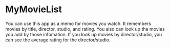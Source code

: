 # MyMovieList
You can use this app as a memo for movies you watch.
It remembers movies by title, director, studio, and rating.
You also can look up the movies you add by those infomation.
If you look up movies by director/studio, you can see the average rating for the director/studio.